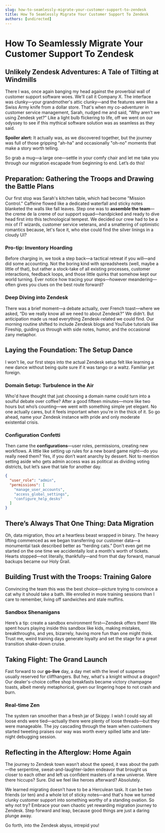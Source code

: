 ```yaml
---
slug: how-to-seamlessly-migrate-your-customer-support-to-zendesk
title: How To Seamlessly Migrate Your Customer Support To Zendesk
authors: [undirected]
---
```



# How To Seamlessly Migrate Your Customer Support To Zendesk

## Unlikely Zendesk Adventures: A Tale of Tilting at Windmills

There I was, once again banging my head against the proverbial wall of customer support software woes. We'll call it Company X. The interface was clunky—your grandmother's attic clunky—and the features were like a Swiss Army knife from a dollar store. That's when my co-adventurer in customer service management, Sarah, nudged me and said, “Why aren’t we using Zendesk yet?” Like a light bulb flickering to life, off we went on our odyssey to see if this mythical software solution was as seamless as they said.

**Spoiler alert:** It actually was, as we discovered together, but the journey was full of those gripping "ah-ha" and occasionally "oh-no" moments that make a story worth telling. 

So grab a mug—a large one—settle in your comfy chair and let me take you through our migration escapade from beginning to end. Let’s do this!

## Preparation: Gathering the Troops and Drawing the Battle Plans

Our first stop was Sarah's kitchen table, which had become "Mission Control." Caffeine flowed like a dedicated waterfall and sticky notes blanketed the walls like fall leaves. Step one was to **assemble the team**—the creme de la creme of our support squad—handpicked and ready to dive head first into this technological tempest. We decided our crew had to be a mix of IT wizards, customer service veterans, and a smattering of optimistic romantics because, let's face it, who else could find the silver linings in a cloudy UI?

### Pro-tip: Inventory Hoarding

Before charging in, we took a step back—a tactical retreat if you will—and did some accounting. Not the boring kind with spreadsheets (well, maybe a little of that), but rather a stock-take of all existing processes, customer interactions, feedback loops, and those little quirks that somehow kept our world turning. Ever notice how tracing your steps—however meandering—often gives you clues on the best route forward?

### Deep Diving into Zendesk

There was a brief moment—a debate actually, over French toast—where we asked, “Do we really know all we need to about Zendesk?” We didn’t. But anticipation made us read everything Zendesk-related we could find. Our morning routine shifted to include Zendesk blogs and YouTube tutorials like Fireship, guiding us through with side notes, humor, and the occasional zany metaphor.

## Laying the Foundation: The Setup Dance

I won't lie, our first steps into the actual Zendesk setup felt like learning a new dance without being quite sure if it was tango or a waltz. Familiar yet foreign. 

### Domain Setup: Turbulence in the Air

Who'd have thought that just choosing a domain name could turn into a soulful debate over coffee? After a good fifteen minutes—more like two hours but who’s counting—we went with something simple yet elegant. No one actually cares, but it feels important when you're in the thick of it. So go ahead, name your Zendesk instance with pride and only moderate existential crisis.

### Configuration Confetti

Then came the **configurations**—user roles, permissions, creating new workflows. A little like setting up rules for a new board game night—do you really need them? Yes, if you don’t want anarchy by dessert. Not to mention setting aside who gets admin access was as political as dividing voting districts, but let’s save that tale for another day.

```json
{
  "user_role": "admin",
  "permissions": [
    "manage_user_accounts",
    "access_global_settings",
    "configure_help_desks"
  ]
}
```

## There’s Always That One Thing: Data Migration

Oh, data migration, thou art a heartless beast wrapped in binary. The heavy lifting commenced as we began transferring our customer data—a monumental task described better as “herding cats.” Don’t even get me started on the one time we accidentally lost a month's worth of tickets. Hearts stopped—not literally, thankfully—and from that day forward, manual backups became our Holy Grail.

## Building Trust with the Troops: Training Galore

Convincing the team this was the best choice—picture trying to convince a cat why it should take a bath. We enrolled in more training sessions than I care to remember, living off sandwiches and stale muffins.

### Sandbox Shenanigans

Here’s a tip: create a sandbox environment first—Zendesk offers them! We spent hours playing inside this sandbox like kids, making mistakes, breakthroughs, and yes, bizarrely, having more fun than one might think. Trust me, weird training days generate loyalty and set the stage for a great transition shake-down cruise.

## Taking Flight: The Grand Launch

Fast forward to our **go-live** day, a day met with the level of suspense usually reserved for cliffhangers. But hey, what's a knight without a dragon? Our dealer's-choice coffee shop breakfasts became victory champagne toasts, albeit merely metaphorical, given our lingering hope to not crash and burn.

### Real-time Zen

The system ran smoother than a fresh jar of Skippy. I wish I could say all loose ends were tied—actually there were plenty of loose threads—but they were manageable. The joy cascading through the team when customers started tweeting praises our way was worth every spilled latte and late-night debugging session.

## Reflecting in the Afterglow: Home Again

The journey to Zendesk town wasn’t about the speed, it was about the path—the serpentine, sweat-and-laughter-laden endeavor that brought us closer to each other and left us confident masters of a new universe. Were there hiccups? Sure. Did we feel like heroes afterward? Absolutely.

We learned migrating doesn’t have to be a Herculean task. It can be two friends (or ten) and a whole lot of sticky notes—and that's how we turned clunky customer support into something worthy of a standing ovation. So why not try? Embrace your own chaotic yet rewarding migration journey to Zendesk. Step forward and leap, because good things are just a daring plunge away.

Go forth, into the Zendesk abyss, intrepid you!